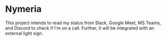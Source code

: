 # Nymeria

This project intends to read my status from Slack, Google Meet, MS Teams, and Discord to check if I'm on a call.
Further, it will be integrated with an external light sign.
